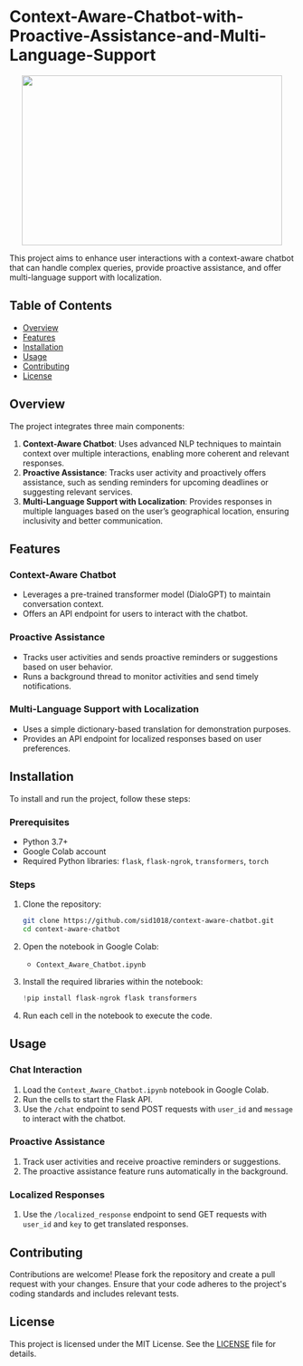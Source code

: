 # Context-Aware-Chatbot-with-Proactive-Assistance-and-Multi-Language-Support
<p align="center">
  <img width="460" height="300" src="https://github.com/user-attachments/assets/a3b1543e-0eb5-4fd2-8280-9fd3342d650b"
>
</p>
This project aims to enhance user interactions with a context-aware chatbot that can handle complex queries, provide proactive assistance, and offer multi-language support with localization.

## Table of Contents
- [Overview](#overview)
- [Features](#features)
- [Installation](#installation)
- [Usage](#usage)
- [Contributing](#contributing)
- [License](#license)

## Overview
The project integrates three main components:
1. **Context-Aware Chatbot**: Uses advanced NLP techniques to maintain context over multiple interactions, enabling more coherent and relevant responses.
2. **Proactive Assistance**: Tracks user activity and proactively offers assistance, such as sending reminders for upcoming deadlines or suggesting relevant services.
3. **Multi-Language Support with Localization**: Provides responses in multiple languages based on the user’s geographical location, ensuring inclusivity and better communication.

## Features
### Context-Aware Chatbot
- Leverages a pre-trained transformer model (DialoGPT) to maintain conversation context.
- Offers an API endpoint for users to interact with the chatbot.

### Proactive Assistance
- Tracks user activities and sends proactive reminders or suggestions based on user behavior.
- Runs a background thread to monitor activities and send timely notifications.

### Multi-Language Support with Localization
- Uses a simple dictionary-based translation for demonstration purposes.
- Provides an API endpoint for localized responses based on user preferences.

## Installation
To install and run the project, follow these steps:

### Prerequisites
- Python 3.7+
- Google Colab account
- Required Python libraries: `flask`, `flask-ngrok`, `transformers`, `torch`

### Steps
1. Clone the repository:
   ```sh
   git clone https://github.com/sid1018/context-aware-chatbot.git
   cd context-aware-chatbot
   ```

2. Open the notebook in Google Colab:
   - `Context_Aware_Chatbot.ipynb`

3. Install the required libraries within the notebook:
   ```python
   !pip install flask-ngrok flask transformers
   ```

4. Run each cell in the notebook to execute the code.

## Usage
### Chat Interaction
1. Load the `Context_Aware_Chatbot.ipynb` notebook in Google Colab.
2. Run the cells to start the Flask API.
3. Use the `/chat` endpoint to send POST requests with `user_id` and `message` to interact with the chatbot.

### Proactive Assistance
1. Track user activities and receive proactive reminders or suggestions.
2. The proactive assistance feature runs automatically in the background.

### Localized Responses
1. Use the `/localized_response` endpoint to send GET requests with `user_id` and `key` to get translated responses.

## Contributing
Contributions are welcome! Please fork the repository and create a pull request with your changes. Ensure that your code adheres to the project's coding standards and includes relevant tests.

## License
This project is licensed under the MIT License. See the [LICENSE](LICENSE) file for details.
